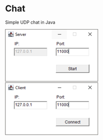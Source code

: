 # Chat
Simple UDP chat in Java

<img src="ServerMenu.PNG" width="300" />
<img src="ClientMenu.PNG" width="300" />
